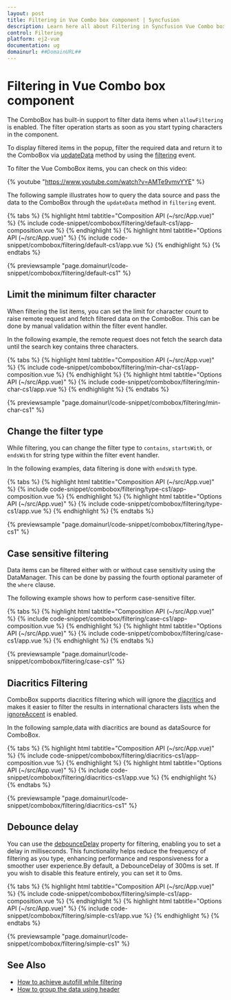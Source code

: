 ```yaml
---
layout: post
title: Filtering in Vue Combo box component | Syncfusion
description: Learn here all about Filtering in Syncfusion Vue Combo box component of Syncfusion Essential JS 2 and more.
control: Filtering 
platform: ej2-vue
documentation: ug
domainurl: ##DomainURL##
---
```


# Filtering in Vue Combo box component

The ComboBox has built-in support to filter data items when `allowFiltering` is enabled. The filter operation starts as soon as you start typing characters in the component.

To display filtered items in the popup, filter the required data and return it to the ComboBox via [updateData](https://ej2.syncfusion.com/vue/documentation/api/combo-box/filteringEventArgs/#updatedata) method by using the [filtering](https://ej2.syncfusion.com/vue/documentation/api/combo-box/#filtering) event.

To filter the Vue ComboBox items, you can check on this video:

{% youtube "https://www.youtube.com/watch?v=AMTe9vmvYYE" %}

The following sample illustrates how to query the data source and pass the data to the ComboBox through the `updateData` method in `filtering` event.

{% tabs %}
{% highlight html tabtitle="Composition API (~/src/App.vue)" %}
{% include code-snippet/combobox/filtering/default-cs1/app-composition.vue %}
{% endhighlight %}
{% highlight html tabtitle="Options API (~/src/App.vue)" %}
{% include code-snippet/combobox/filtering/default-cs1/app.vue %}
{% endhighlight %}
{% endtabs %}
        
{% previewsample "page.domainurl/code-snippet/combobox/filtering/default-cs1" %}

## Limit the minimum filter character

When filtering the list items, you can set the limit for character count to raise remote request and fetch filtered data on the ComboBox. This can be done by manual validation within the filter event handler.

In the following example, the remote request does not fetch the search data until the search key contains three characters.

{% tabs %}
{% highlight html tabtitle="Composition API (~/src/App.vue)" %}
{% include code-snippet/combobox/filtering/min-char-cs1/app-composition.vue %}
{% endhighlight %}
{% highlight html tabtitle="Options API (~/src/App.vue)" %}
{% include code-snippet/combobox/filtering/min-char-cs1/app.vue %}
{% endhighlight %}
{% endtabs %}
        
{% previewsample "page.domainurl/code-snippet/combobox/filtering/min-char-cs1" %}

## Change the filter type

While filtering, you can change the filter type to `contains`, `startsWith`, or `endsWith` for string type within the filter event handler.

In the following examples, data filtering is done with `endsWith` type.

{% tabs %}
{% highlight html tabtitle="Composition API (~/src/App.vue)" %}
{% include code-snippet/combobox/filtering/type-cs1/app-composition.vue %}
{% endhighlight %}
{% highlight html tabtitle="Options API (~/src/App.vue)" %}
{% include code-snippet/combobox/filtering/type-cs1/app.vue %}
{% endhighlight %}
{% endtabs %}
        
{% previewsample "page.domainurl/code-snippet/combobox/filtering/type-cs1" %}

## Case sensitive filtering

Data items can be filtered either with or without case sensitivity using the DataManager. This can be done by passing the fourth optional parameter of the `where` clause.

The following example shows how to perform case-sensitive filter.

{% tabs %}
{% highlight html tabtitle="Composition API (~/src/App.vue)" %}
{% include code-snippet/combobox/filtering/case-cs1/app-composition.vue %}
{% endhighlight %}
{% highlight html tabtitle="Options API (~/src/App.vue)" %}
{% include code-snippet/combobox/filtering/case-cs1/app.vue %}
{% endhighlight %}
{% endtabs %}
        
{% previewsample "page.domainurl/code-snippet/combobox/filtering/case-cs1" %}

## Diacritics Filtering

ComboBox supports diacritics filtering which will ignore the [diacritics](https://en.wikipedia.org/wiki/Diacritic) and makes it easier to filter the results in international characters lists when the [ignoreAccent](https://ej2.syncfusion.com/vue/documentation/api/combo-box/#ignoreaccent) is enabled.

In the following sample,data with diacritics are bound as dataSource for ComboBox.

{% tabs %}
{% highlight html tabtitle="Composition API (~/src/App.vue)" %}
{% include code-snippet/combobox/filtering/diacritics-cs1/app-composition.vue %}
{% endhighlight %}
{% highlight html tabtitle="Options API (~/src/App.vue)" %}
{% include code-snippet/combobox/filtering/diacritics-cs1/app.vue %}
{% endhighlight %}
{% endtabs %}
        
{% previewsample "page.domainurl/code-snippet/combobox/filtering/diacritics-cs1" %}

## Debounce delay

You can use the [debounceDelay](https://ej2.syncfusion.com/vue/documentation/api/combo-box/#debouncedelay) property for filtering, enabling you to set a delay in milliseconds. This functionality helps reduce the frequency of filtering as you type, enhancing performance and responsiveness for a smoother user experience.By default, a DebounceDelay of 300ms is set. If you wish to disable this feature entirely, you can set it to 0ms.

{% tabs %}
{% highlight html tabtitle="Composition API (~/src/App.vue)" %}
{% include code-snippet/combobox/filtering/simple-cs1/app-composition.vue %}
{% endhighlight %}
{% highlight html tabtitle="Options API (~/src/App.vue)" %}
{% include code-snippet/combobox/filtering/simple-cs1/app.vue %}
{% endhighlight %}
{% endtabs %}
        
{% previewsample "page.domainurl/code-snippet/combobox/filtering/simple-cs1" %}

## See Also

* [How to achieve autofill while filtering](./how-to#autofill-supported-with-combobox)
* [How to group the data using header](./grouping)
